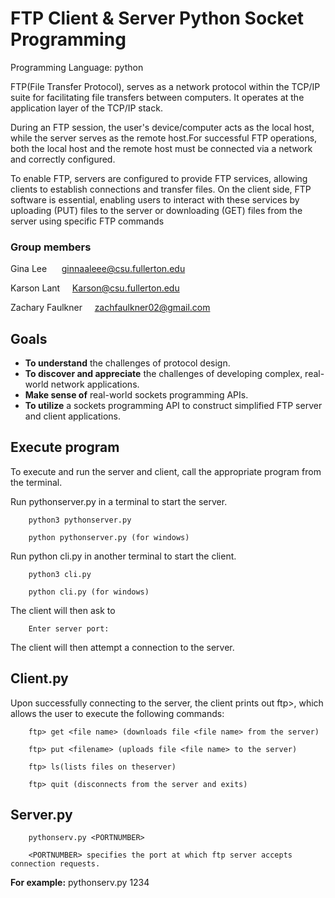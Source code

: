 # FTP Client & Server Python Socket Programming
Programming Language: python 

FTP(File Transfer Protocol), serves as a network protocol within the TCP/IP suite for facilitating file transfers between computers. It operates at the application layer of the TCP/IP stack.


During an FTP session, the user's device/computer acts as the local host, while the server serves as the remote host.For successful FTP operations, both the local host and the remote host must be connected via a network and correctly configured.


To enable FTP, servers are configured to provide FTP services, allowing clients to establish connections and transfer files. On the client side, FTP software is essential, enabling users to interact with these services by uploading (PUT) files to the server or downloading (GET) files from the server using specific FTP commands


### Group members
Gina Lee &nbsp;&nbsp;&nbsp;&nbsp; ginnaaleee@csu.fullerton.edu

Karson Lant &nbsp;&nbsp;&nbsp;&nbsp;Karson@csu.fullerton.edu              

Zachary Faulkner &nbsp;&nbsp;&nbsp;&nbsp;zachfaulkner02@gmail.com

## Goals
+ **To understand** the challenges of protocol design.
+ **To discover and appreciate** the challenges of developing complex, real-world network applications.
+ **Make sense of** real-world sockets programming APIs.
+ **To utilize** a sockets programming API to construct simplified FTP server and client
applications.

## Execute program
To execute and run the server and client, call the appropriate program from the terminal. 

Run pythonserver.py in a terminal to start the server.
       
        python3 pythonserver.py 
        
        python pythonserver.py (for windows)
Run python cli.py in another terminal to start the client.
     
        python3 cli.py
        
        python cli.py (for windows)

The client will then ask to
      
        Enter server port:

The client will then attempt a connection to the server.

## Client.py 

Upon successfully connecting to the server, the client prints out ftp>, which allows the user to execute the following commands:

        ftp> get <file name> (downloads file <file name> from the server) 

        ftp> put <filename> (uploads file <file name> to the server)

        ftp> ls(lists files on theserver)

        ftp> quit (disconnects from the server and exits)

## Server.py
        pythonserv.py <PORTNUMBER>

        <PORTNUMBER> specifies the port at which ftp server accepts connection requests.

**For example:** pythonserv.py 1234
